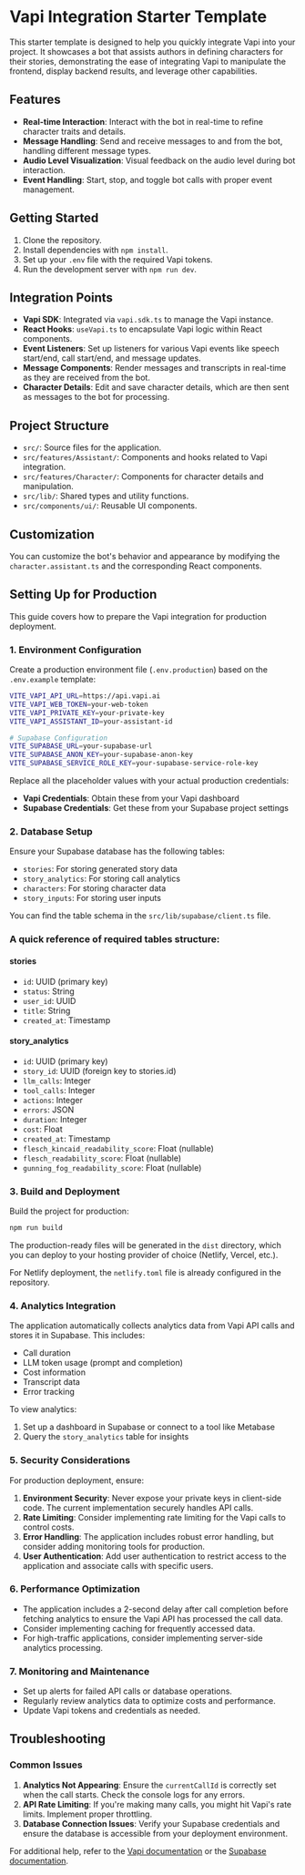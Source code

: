 # Vapi Integration Starter Template

This starter template is designed to help you quickly integrate Vapi into your project. It showcases a bot that assists authors in defining characters for their stories, demonstrating the ease of integrating Vapi to manipulate the frontend, display backend results, and leverage other capabilities.

## Features

- **Real-time Interaction**: Interact with the bot in real-time to refine character traits and details.
- **Message Handling**: Send and receive messages to and from the bot, handling different message types.
- **Audio Level Visualization**: Visual feedback on the audio level during bot interaction.
- **Event Handling**: Start, stop, and toggle bot calls with proper event management.

## Getting Started

1. Clone the repository.
2. Install dependencies with `npm install`.
3. Set up your `.env` file with the required Vapi tokens.
4. Run the development server with `npm run dev`.

## Integration Points

- **Vapi SDK**: Integrated via `vapi.sdk.ts` to manage the Vapi instance.
- **React Hooks**: `useVapi.ts` to encapsulate Vapi logic within React components.
- **Event Listeners**: Set up listeners for various Vapi events like speech start/end, call start/end, and message updates.
- **Message Components**: Render messages and transcripts in real-time as they are received from the bot.
- **Character Details**: Edit and save character details, which are then sent as messages to the bot for processing.

## Project Structure

- `src/`: Source files for the application.
- `src/features/Assistant/`: Components and hooks related to Vapi integration.
- `src/features/Character/`: Components for character details and manipulation.
- `src/lib/`: Shared types and utility functions.
- `src/components/ui/`: Reusable UI components.

## Customization

You can customize the bot's behavior and appearance by modifying the `character.assistant.ts` and the corresponding React components.

## Setting Up for Production

This guide covers how to prepare the Vapi integration for production deployment.

### 1. Environment Configuration

Create a production environment file (`.env.production`) based on the `.env.example` template:

```bash
VITE_VAPI_API_URL=https://api.vapi.ai
VITE_VAPI_WEB_TOKEN=your-web-token
VITE_VAPI_PRIVATE_KEY=your-private-key
VITE_VAPI_ASSISTANT_ID=your-assistant-id

# Supabase Configuration
VITE_SUPABASE_URL=your-supabase-url
VITE_SUPABASE_ANON_KEY=your-supabase-anon-key
VITE_SUPABASE_SERVICE_ROLE_KEY=your-supabase-service-role-key
```

Replace all the placeholder values with your actual production credentials:

- **Vapi Credentials**: Obtain these from your Vapi dashboard
- **Supabase Credentials**: Get these from your Supabase project settings

### 2. Database Setup

Ensure your Supabase database has the following tables:

- `stories`: For storing generated story data
- `story_analytics`: For storing call analytics
- `characters`: For storing character data
- `story_inputs`: For storing user inputs

You can find the table schema in the `src/lib/supabase/client.ts` file.

### A quick reference of required tables structure:

#### stories
- `id`: UUID (primary key)
- `status`: String
- `user_id`: UUID
- `title`: String
- `created_at`: Timestamp

#### story_analytics
- `id`: UUID (primary key)
- `story_id`: UUID (foreign key to stories.id)
- `llm_calls`: Integer
- `tool_calls`: Integer
- `actions`: Integer
- `errors`: JSON
- `duration`: Integer
- `cost`: Float
- `created_at`: Timestamp
- `flesch_kincaid_readability_score`: Float (nullable)
- `flesch_readability_score`: Float (nullable)
- `gunning_fog_readability_score`: Float (nullable)

### 3. Build and Deployment

Build the project for production:

```bash
npm run build
```

The production-ready files will be generated in the `dist` directory, which you can deploy to your hosting provider of choice (Netlify, Vercel, etc.).

For Netlify deployment, the `netlify.toml` file is already configured in the repository.

### 4. Analytics Integration

The application automatically collects analytics data from Vapi API calls and stores it in Supabase. This includes:

- Call duration
- LLM token usage (prompt and completion)
- Cost information
- Transcript data
- Error tracking

To view analytics:
1. Set up a dashboard in Supabase or connect to a tool like Metabase
2. Query the `story_analytics` table for insights

### 5. Security Considerations

For production deployment, ensure:

1. **Environment Security**: Never expose your private keys in client-side code. The current implementation securely handles API calls.
2. **Rate Limiting**: Consider implementing rate limiting for the Vapi calls to control costs.
3. **Error Handling**: The application includes robust error handling, but consider adding monitoring tools for production.
4. **User Authentication**: Add user authentication to restrict access to the application and associate calls with specific users.

### 6. Performance Optimization

- The application includes a 2-second delay after call completion before fetching analytics to ensure the Vapi API has processed the call data.
- Consider implementing caching for frequently accessed data.
- For high-traffic applications, consider implementing server-side analytics processing.

### 7. Monitoring and Maintenance

- Set up alerts for failed API calls or database operations.
- Regularly review analytics data to optimize costs and performance.
- Update Vapi tokens and credentials as needed.

## Troubleshooting

### Common Issues

1. **Analytics Not Appearing**: Ensure the `currentCallId` is correctly set when the call starts. Check the console logs for any errors.
2. **API Rate Limiting**: If you're making many calls, you might hit Vapi's rate limits. Implement proper throttling.
3. **Database Connection Issues**: Verify your Supabase credentials and ensure the database is accessible from your deployment environment.

For additional help, refer to the [Vapi documentation](https://docs.vapi.ai/) or the [Supabase documentation](https://supabase.io/docs).
